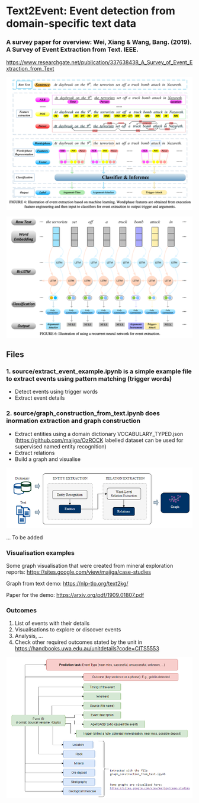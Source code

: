 # Text2Event: Event detection from domain-specific text data

### A survey paper for overview: Wei, Xiang & Wang, Bang. (2019). A Survey of Event Extraction from Text. IEEE. 
https://www.researchgate.net/publication/337638438_A_Survey_of_Event_Extraction_from_Text

![alt text](https://github.com/majiga/Text2Event/blob/master/images/survey_paper_overview.png)

![alt text](https://github.com/majiga/Text2Event/blob/master/images/survey_paper_RNNs.png)


## Files

### 1. source/extract_event_example.ipynb is a simple example file to extract events using pattern matching (trigger words)
- Detect events using trigger words
- Extract event details

### 2. source/graph_construction_from_text.ipynb does inormation extraction and graph construction
- Extract entities using a domain dictionary VOCABULARY_TYPED.json (https://github.com/majiga/OzROCK labelled dataset can be used for supervised named entity recognition)
- Extract relations
- Build a graph and visualise

![alt_text](https://github.com/majiga/Text2Event/blob/master/images/info_extraction.png)


... To be added


### Visualisation examples
Some graph visualisation that were created from mineral exploration reports: https://sites.google.com/view/majiga/case-studies

Graph from text demo: https://nlp-tlp.org/text2kg/

Paper for the demo: https://arxiv.org/pdf/1909.01807.pdf

### Outcomes
1. List of events with their details
2. Visualisations to explore or discover events
3. Analysis, ...
4. Check other required outcomes stated by the unit in https://handbooks.uwa.edu.au/unitdetails?code=CITS5553

![alt text](https://github.com/majiga/Text2Event/blob/master/images/EventDetails.png)
